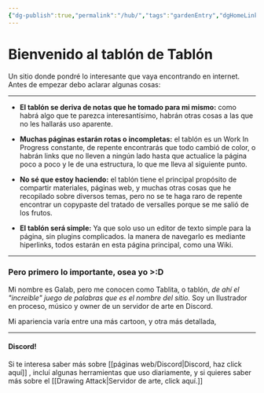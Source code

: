 ```yaml
---
{"dg-publish":true,"permalink":"/hub/","tags":"gardenEntry","dgHomeLink":true,"dgPassFrontmatter":false}
---
```



# Bienvenido al tablón de Tablón
Un sitio donde pondré lo interesante que vaya encontrando en internet. Antes de empezar debo aclarar algunas cosas: 

--- 

- **El tablón se deriva de notas que he tomado para mi mismo:** como habrá algo que te parezca interesantísimo, habrán otras cosas a las que no les hallarás uso aparente.
		
-  **Muchas páginas estarán rotas o incompletas:** el tablón es un Work In Progress constante, de repente encontrarás que todo cambió de color, o habrán links que no lleven a ningún lado hasta que actualice la página poco a poco y le de una estructura, lo que me lleva al siguiente punto.
		
- **No sé que estoy haciendo:** el tablón tiene el principal propósito de compartir materiales, páginas web, y muchas otras cosas que he recopilado sobre diversos temas, pero no se te haga raro de repente encontrar un copypaste del tratado de versalles porque se me salió de los frutos.

- **El tablón será simple:** Ya que solo uso un editor de texto simple para la página, sin plugins complicados. la manera de navegarlo es mediante hiperlinks, todos estarán en esta página principal, como una Wiki. 

---

### Pero primero lo importante, osea yo >:D

 Mi nombre es Galab, pero me conocen como Tablita, o tablón, *de ahí el "increible" juego de palabras que es el nombre del sitio.*  Soy un Ilustrador en proceso, músico y owner de un servidor de arte en Discord.

Mi apariencia varía entre una más cartoon, y otra más detallada, 

---

#### Discord!

Si te interesa saber más sobre  [[páginas web/Discord|Discord, haz click aquí]] , incluí algunas herramientas que uso diariamente,  y si quieres saber más sobre el [[Drawing Attack|Servidor de arte, click aquí.]] 
